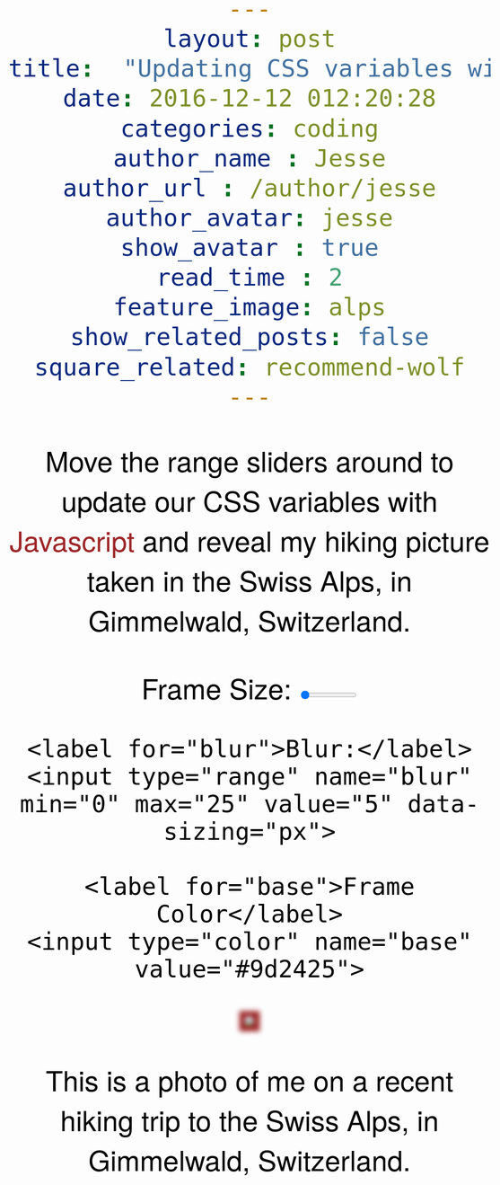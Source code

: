 ```yaml
---
layout: post
title:  "Updating CSS variables with Javascript in the Swiss Alps"
date: 2016-12-12 012:20:28
categories: coding
author_name : Jesse
author_url : /author/jesse
author_avatar: jesse
show_avatar : true
read_time : 2
feature_image: alps
show_related_posts: false
square_related: recommend-wolf
---
```


<body>
  <p>Move the range sliders around to update our CSS variables with <span class='hl'>Javascript</span>
  and reveal my hiking picture taken in the Swiss Alps, in Gimmelwald, Switzerland.</p>

  <div class="controls">
    <label for="spacing">Frame Size:</label>
    <input type="range" name="spacing" min="10" max="200" value="10" data-sizing="px">

    <label for="blur">Blur:</label>
    <input type="range" name="blur" min="0" max="25" value="5" data-sizing="px">

    <label for="base">Frame Color</label>
    <input type="color" name="base" value="#9d2425">
  </div>

  <img src="http://i.imgur.com/zSUPCqp.png">
  <p>This is a photo of me on a recent hiking trip to the Swiss Alps, in Gimmelwald, Switzerland.</p>

  <style>
    :root {
      --base: #9d2425;
      --spacing: 10px;
      --blur: 5px;
    }

    img {
      padding: var(--spacing);
      background: var(--base);
      filter: blur(var(--blur));
    }

    .hl {
      color: var(--base);
    }

    body {
      text-align: center;
    }

    body {
      color: black;
      font-family: 'helvetica neue', sans-serif;
      font-weight: 100;
      font-size: 50px;
    }

    .controls {
      margin-bottom: 50px;
    }

    input {
      width:100px;
    }
  </style>

  <script>
    const inputs = document.querySelectorAll('.controls input');

    function handleUpdate() {
      const suffix = this.dataset.sizing || '';
      document.documentElement.style.setProperty(`--${this.name}`, this.value + suffix);
    }

    inputs.forEach(input => input.addEventListener('change', handleUpdate));
    inputs.forEach(input => input.addEventListener('mousemove', handleUpdate));
  </script>


</body>
